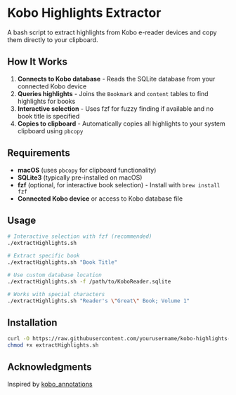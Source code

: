 # Kobo Highlights Extractor

A bash script to extract highlights from Kobo e-reader devices and copy them directly to your clipboard.

## How It Works

1. **Connects to Kobo database** - Reads the SQLite database from your connected Kobo device
2. **Queries highlights** - Joins the `Bookmark` and `content` tables to find highlights for books
3. **Interactive selection** - Uses fzf for fuzzy finding if available and no book title is specified
4. **Copies to clipboard** - Automatically copies all highlights to your system clipboard using `pbcopy`

## Requirements

- **macOS** (uses `pbcopy` for clipboard functionality)
- **SQLite3** (typically pre-installed on macOS)
- **fzf** (optional, for interactive book selection) - Install with `brew install fzf`
- **Connected Kobo device** or access to Kobo database file

## Usage

```bash
# Interactive selection with fzf (recommended)
./extractHighlights.sh

# Extract specific book
./extractHighlights.sh "Book Title"

# Use custom database location
./extractHighlights.sh -f /path/to/KoboReader.sqlite

# Works with special characters
./extractHighlights.sh "Reader's \"Great\" Book; Volume 1"
```

## Installation

```bash
curl -O https://raw.githubusercontent.com/yourusername/kobo-highlights-extractor/main/extractHighlights.sh
chmod +x extractHighlights.sh
```

## Acknowledgments

Inspired by [kobo_annotations](https://github.com/pterodactylptarty/kobo_annotations)
